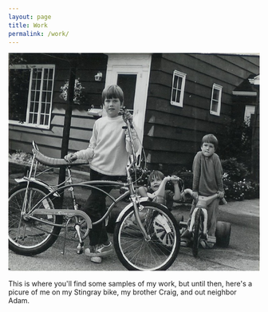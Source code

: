 ```yaml
---
layout: page
title: Work
permalink: /work/
---
```



![Barry with a Schwinn Stingray bike](assets/images/Barry-Craig-Adam-Stiingray.jpg)

This is where you'll find some samples of my work, but until then, here's a picure of me on my Stingray bike, my brother Craig, and out neighbor Adam.





